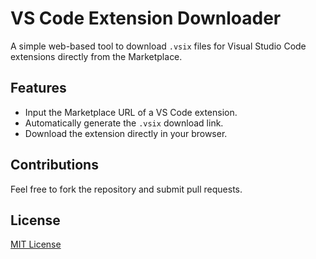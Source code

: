 # VS Code Extension Downloader

A simple web-based tool to download `.vsix` files for Visual Studio Code extensions directly from the Marketplace.

## Features
- Input the Marketplace URL of a VS Code extension.
- Automatically generate the `.vsix` download link.
- Download the extension directly in your browser.


## Contributions
Feel free to fork the repository and submit pull requests.

## License
[MIT License](LICENSE)
